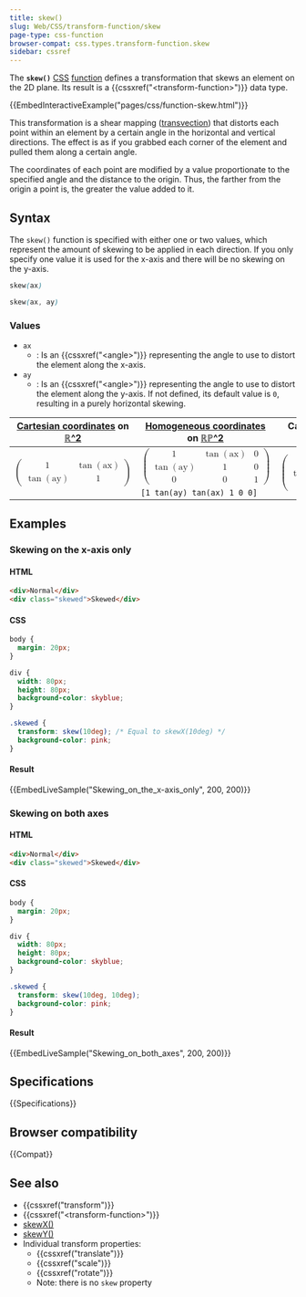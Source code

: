 ```yaml
---
title: skew()
slug: Web/CSS/transform-function/skew
page-type: css-function
browser-compat: css.types.transform-function.skew
sidebar: cssref
---
```



The **`skew()`** [CSS](/en-US/docs/Web/CSS) [function](/en-US/docs/Web/CSS/CSS_Functions) defines a transformation that skews an element on the 2D
plane. Its result is a {{cssxref("&lt;transform-function&gt;")}} data type.

{{EmbedInteractiveExample("pages/css/function-skew.html")}}

This transformation is a shear mapping ([transvection](https://en.wikipedia.org/wiki/Shear_mapping)) that distorts
each point within an element by a certain angle in the horizontal and vertical directions. The effect is as if you
grabbed each corner of the element and pulled them along a certain angle.

The coordinates of each point are modified by a value proportionate to the specified angle and the distance to the
origin. Thus, the farther from the origin a point is, the greater the value added to it.

## Syntax

The `skew()` function is specified with either one or two values, which represent the amount of skewing to
be applied in each direction. If you only specify one value it is used for the x-axis and there will be no skewing on
the y-axis.

```css
skew(ax)

skew(ax, ay)
```

### Values

- `ax`
  - : Is an {{cssxref("&lt;angle&gt;")}} representing the angle to use to distort the element along the x-axis.
- `ay`
  - : Is an {{cssxref("&lt;angle&gt;")}} representing the angle to use to distort the element along the y-axis. If not defined, its default value is `0`, resulting in a purely horizontal skewing.

<table class="standard-table">
  <thead>
    <tr>
      <th scope="col"><a href="/en-US/docs/Web/CSS/transform-function#cartesian_coordinates">Cartesian coordinates</a> on <a href="https://en.wikipedia.org/wiki/Real_coordinate_space">ℝ^2</a></th>
      <th scope="col"><a href="https://en.wikipedia.org/wiki/Homogeneous_coordinates">Homogeneous coordinates</a> on <a href="https://en.wikipedia.org/wiki/Real_projective_plane">ℝℙ^2</a></th>
      <th scope="col">Cartesian coordinates on <a href="https://en.wikipedia.org/wiki/Real_coordinate_space">ℝ^3</a></th>
      <th scope="col">Homogeneous coordinates on <a href="https://en.wikipedia.org/wiki/Real_projective_space">ℝℙ^3</a></th>
    </tr>
  </thead>
  <tbody>
    <tr>
      <td rowspan="2">
        <math
          ><mrow><mo>(</mo
            ><mtable
              ><mtr
                ><mtd><mn>1</mn> </mtd
                ><mtd
                  ><mo>tan</mo>
                  <mo>(</mo>
                  <mi>ax</mi>
                  <mo>)</mo>
                </mtd></mtr
              ><mtr
                ><mtd
                  ><mo>tan</mo>
                  <mo>(</mo>
                  <mi>ay</mi>
                  <mo>)</mo> </mtd
                ><mtd><mn>1</mn></mtd></mtr
              ></mtable
            ><mo>)</mo></mrow
          ></math
        >
      </td>
      <td>
        <math
          ><mrow><mo>(</mo
            ><mtable
              ><mtr
                ><mtd><mn>1</mn> </mtd
                ><mtd
                  ><mo>tan</mo>
                  <mo>(</mo>
                  <mi>ax</mi>
                  <mo>)</mo> </mtd
                ><mtd><mn>0</mn> </mtd></mtr
              ><mtr
                ><mtd
                  ><mo>tan</mo>
                  <mo>(</mo>
                  <mi>ay</mi>
                  <mo>)</mo> </mtd
                ><mtd><mn>1</mn> </mtd><mtd><mn>0</mn> </mtd></mtr
              ><mtr
                ><mtd><mn>0</mn> </mtd><mtd><mn>0</mn> </mtd
                ><mtd><mn>1</mn></mtd></mtr
              ><mtr></mtr></mtable><mo>)</mo></mrow
        ></math>
      </td>
      <td rowspan="2">
        <math
          ><mrow><mo>(</mo
            ><mtable
              ><mtr
                ><mtd><mn>1</mn> </mtd
                ><mtd
                  ><mo>tan</mo>
                  <mo>(</mo>
                  <mi>ax</mi>
                  <mo>)</mo> </mtd
                ><mtd><mn>0</mn> </mtd></mtr
              ><mtr
                ><mtd
                  ><mo>tan</mo>
                  <mo>(</mo>
                  <mi>ay</mi>
                  <mo>)</mo> </mtd
                ><mtd><mn>1</mn> </mtd><mtd><mn>0</mn> </mtd></mtr
              ><mtr
                ><mtd><mn>0</mn> </mtd><mtd><mn>0</mn> </mtd
                ><mtd><mn>1</mn></mtd></mtr
              ></mtable
            ><mo>)</mo></mrow
          ></math
        >
      </td>
      <td rowspan="2">
        <math
          ><mrow><mo>(</mo
            ><mtable
              ><mtr
                ><mtd><mn>1</mn> </mtd
                ><mtd
                  ><mo>tan</mo>
                  <mo>(</mo>
                  <mi>ax</mi>
                  <mo>)</mo> </mtd
                ><mtd><mn>0</mn> </mtd><mtd><mn>0</mn> </mtd></mtr
              ><mtr
                ><mtd
                  ><mo>tan</mo>
                  <mo>(</mo>
                  <mi>ay</mi>
                  <mo>)</mo> </mtd
                ><mtd><mn>1</mn> </mtd><mtd><mn>0</mn> </mtd
                ><mtd><mn>0</mn> </mtd></mtr
              ><mtr
                ><mtd><mn>0</mn> </mtd><mtd><mn>0</mn> </mtd
                ><mtd><mn>1</mn> </mtd><mtd><mn>0</mn> </mtd></mtr
              ><mtr
                ><mtd><mn>0</mn> </mtd><mtd><mn>0</mn> </mtd
                ><mtd><mn>0</mn> </mtd><mtd><mn>1</mn></mtd></mtr
              ></mtable
            ><mo>)</mo></mrow
          ></math
        >
      </td>
    </tr>
    <tr>
      <td><code>[1 tan(ay) tan(ax) 1 0 0]</code></td>
    </tr>
  </tbody>
</table>

## Examples

### Skewing on the x-axis only

#### HTML

```html
<div>Normal</div>
<div class="skewed">Skewed</div>
```

#### CSS

```css
body {
  margin: 20px;
}

div {
  width: 80px;
  height: 80px;
  background-color: skyblue;
}

.skewed {
  transform: skew(10deg); /* Equal to skewX(10deg) */
  background-color: pink;
}
```

#### Result

{{EmbedLiveSample("Skewing_on_the_x-axis_only", 200, 200)}}

### Skewing on both axes

#### HTML

```html
<div>Normal</div>
<div class="skewed">Skewed</div>
```

#### CSS

```css
body {
  margin: 20px;
}

div {
  width: 80px;
  height: 80px;
  background-color: skyblue;
}

.skewed {
  transform: skew(10deg, 10deg);
  background-color: pink;
}
```

#### Result

{{EmbedLiveSample("Skewing_on_both_axes", 200, 200)}}

## Specifications

{{Specifications}}

## Browser compatibility

{{Compat}}

## See also

- {{cssxref("transform")}}
- {{cssxref("&lt;transform-function&gt;")}}
- [skewX()](/en-US/docs/Web/CSS/transform-function/skewX)
- [skewY()](/en-US/docs/Web/CSS/transform-function/skewY)
- Individual transform properties:
  - {{cssxref("translate")}}
  - {{cssxref("scale")}}
  - {{cssxref("rotate")}}
  - Note: there is no `skew` property
